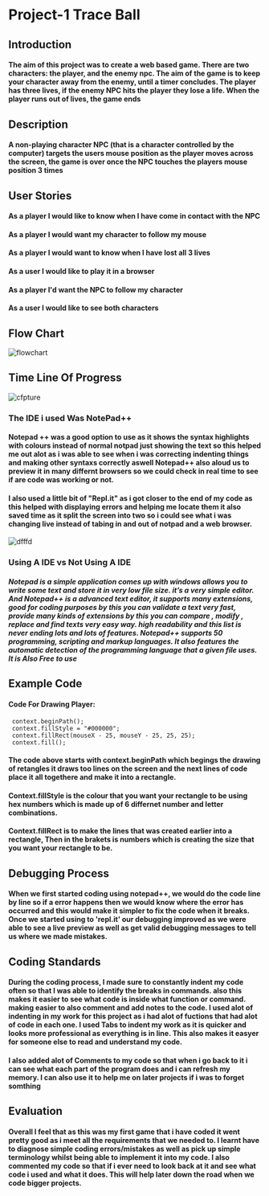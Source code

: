 # Project-1 Trace Ball

## Introduction
#### The aim of this project was to create a web based game. There are two characters: the player, and the enemy npc. The aim of the game is to keep your character away from the enemy, until a timer concludes. The player has three lives, if the enemy NPC hits the player they lose a life. When the player runs out of lives, the game ends

## Description
#### A non-playing character NPC (that is a character controlled by the computer) targets the users mouse position as the player moves across the screen, the game is over once the NPC touches the players mouse position 3 times

## User Stories
#### As a player I would like to know when I have come in contact with the NPC 
#### As a player I would want my character to follow my mouse 
#### As a player I would want to know when I have lost all 3 lives 
#### As a user I would like to play it in a browser 
#### As a player I'd want the NPC to follow my character 
#### As a user I would like to see both characters 


## Flow Chart
![flowchart](https://user-images.githubusercontent.com/31927415/33268043-9047a1a6-d373-11e7-9032-3bedf0c82ee0.JPG)


## Time Line Of Progress
![cfpture](https://user-images.githubusercontent.com/31927415/33266395-5fdb6db4-d36d-11e7-8043-b6b6ff564e4a.JPG)


### The IDE i used Was NotePad++

#### Notepad ++ was a good option to use as it shows the syntax highlights with colours instead of normal notpad just showing the text so this helped me out alot as i was able to see when i was correcting indenting things and making other syntaxs correctly aswell Notepad++ also aloud us to preview it in many differnt browsers so we could check in real time to see if are code was working or not.

#### I also used a little bit of "Repl.it" as i got closer to the end of my code as this helped with displaying errors and helping me locate them it also saved time as it split the screen into two so i could see what i was changing live instead of tabing in and out of notpad and a web browser. 
![dfffd](https://user-images.githubusercontent.com/31927415/33600567-8984a5f6-d9a1-11e7-9058-aedb64b3f74f.JPG)


### Using A IDE vs Not Using A IDE
##### Notepad is a simple application comes up with windows allows you to write some text and store it in very low file size. it’s a very simple editor. And Notepad++ is a advanced text editor, it supports many extensions, good for coding purposes by this you can validate a text very fast, provide many kinds of extensions by this you can compare , modify , replace and find texts very easy way. high readability and this list is never ending lots and lots of features. Notepad++ supports 50 programming, scripting and markup languages. It also features the automatic detection of the programming language that a given file uses. It is Also Free to use

## Example Code

#### Code For Drawing Player:
     context.beginPath();
     context.fillStyle = "#000000";
     context.fillRect(mouseX - 25, mouseY - 25, 25, 25); 
     context.fill();
        
#### The code above starts with context.beginPath which begings the drawing of retangles it draws too lines on the screen and the next lines of code place it all togethere and make it into a rectangle.

#### Context.fillStyle is the colour that you want your rectangle to be using hex numbers which is made up of 6 differnet number and letter combinations.

#### Context.fillRect is to make the lines that was created earlier into a rectangle, Then in the brakets is numbers which is creating the size that you want your rectangle to be.

## Debugging Process
#### When we first started coding using notepad++, we would do the code line by line so if a error happens then we would know where the error has occurred and this would make it simpler to fix the code when it breaks. Once we started using to 'repl.it' our debugging improved as we were able to see a live preview as well as get valid debugging messages to tell us where we made mistakes.

## Coding Standards
#### During the coding process, I made sure to constantly indent my code often so that I was able to identify the breaks in commands. also this makes it easier to see what code is inside what function or command. making easier to also comment and add notes to the code. I used alot of indenting in my work for this project as i had alot of fuctions that had alot of code in each one. I used Tabs to indent my work as it is quicker and looks more professional as everything is in line. This also makes it easyer for someone else to read and understand my code. 
#### I also added alot of Comments to my code so that when i go back to it i can see what each part of the program does and i can refresh my memory. I can also use it to help me on later projects if i was to forget somthing 

## Evaluation
#### Overall I feel that as this was my first game that i have coded it went pretty good as i meet all the requirements that we needed to. I learnt have to diagnose simple coding errors/mistakes as well as pick up simple terminology whilst being able to implement it into my code. I also commented my code so that if i ever need to look back at it and see what code i used and what it does. This will help later down the road when we code bigger projects.
